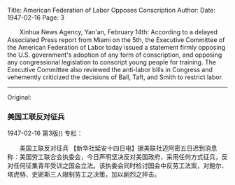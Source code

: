 Title: American Federation of Labor Opposes Conscription
Author:
Date: 1947-02-16
Page: 3

　　Xinhua News Agency, Yan'an, February 14th: According to a delayed Associated Press report from Miami on the 5th, the Executive Committee of the American Federation of Labor today issued a statement firmly opposing the U.S. government's adoption of any form of conscription, and opposing any congressional legislation to conscript young people for training. The Executive Committee also reviewed the anti-labor bills in Congress and vehemently criticized the decisions of Ball, Taft, and Smith to restrict labor.



<hr /> 

Original: 


### 美国工联反对征兵

1947-02-16
第3版()
专栏：

　　美国工联反对征兵
    【新华社延安十四日电】据美联社迈阿密五日迟到消息称：美国劳工联合会执委会，今日声明坚决反对美国政府，采用任何方式征兵，反对任何征集青年受训之国会立法。该执委会同时检讨国会中反劳工法案，对鲍尔、塔虎特、史密斯三人限制劳工之决策，加以剧烈之抨击。
